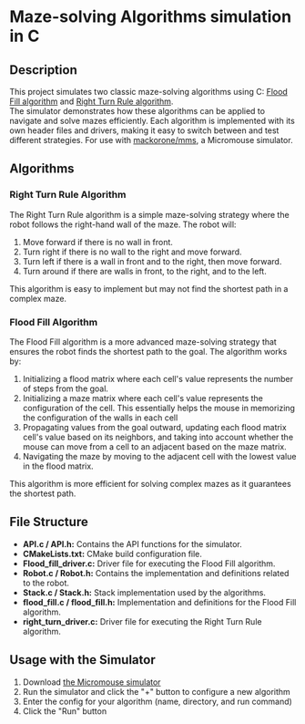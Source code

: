 # Maze-solving Algorithms simulation in C
## Description
This project simulates two classic maze-solving algorithms using C: [Flood Fill algorithm](https://en.wikipedia.org/wiki/Flood_fill) 
and [Right Turn Rule algorithm](https://en.wikipedia.org/wiki/Maze_solving_algorithm#Wall_follower).  
The simulator demonstrates how these algorithms can be applied to navigate and solve mazes efficiently. 
Each algorithm is implemented with its own header files and drivers, making it easy to switch between 
and test different strategies.
For use with [mackorone/mms](https://github.com/mackorone/mms), a Micromouse simulator.

## Algorithms

### Right Turn Rule Algorithm
The Right Turn Rule algorithm is a simple maze-solving strategy where the robot follows the right-hand wall of the maze. The robot will:
1. Move forward if there is no wall in front.
2. Turn right if there is no wall to the right and move forward.
3. Turn left if there is a wall in front and to the right, then move forward.
4. Turn around if there are walls in front, to the right, and to the left.

This algorithm is easy to implement but may not find the shortest path in a complex maze.

### Flood Fill Algorithm
The Flood Fill algorithm is a more advanced maze-solving strategy that ensures the robot finds the shortest path to the goal. The algorithm works by:
1. Initializing a flood matrix where each cell's value represents the number of steps from the goal.
2. Initializing a maze matrix where each cell's value represents the configuration of the cell. This essentially
	 helps the mouse in memorizing the configuration of the walls in each cell
3. Propagating values from the goal outward, updating each flood matrix cell's value based on its neighbors, and taking into account whether
	 the mouse can move from a cell to an adjacent based on the maze matrix.
4. Navigating the maze by moving to the adjacent cell with the lowest value in the flood matrix.

This algorithm is more efficient for solving complex mazes as it guarantees the shortest path.

## File Structure
- **API.c / API.h:** Contains the API functions for the simulator.
- **CMakeLists.txt:** CMake build configuration file.
- **Flood_fill_driver.c:** Driver file for executing the Flood Fill algorithm.
- **Robot.c / Robot.h:** Contains the implementation and definitions related to the robot.
- **Stack.c / Stack.h:** Stack implementation used by the algorithms.
- **flood_fill.c / flood_fill.h:** Implementation and definitions for the Flood Fill algorithm.
- **right_turn_driver.c:** Driver file for executing the Right Turn Rule algorithm.


## Usage with the Simulator
1. Download [the Micromouse simulator](https://github.com/mackorone/mms#download)
2. Run the simulator and click the "+" button to configure a new algorithm
3. Enter the config for your algorithm (name, directory, and run command)
4. Click the "Run" button
